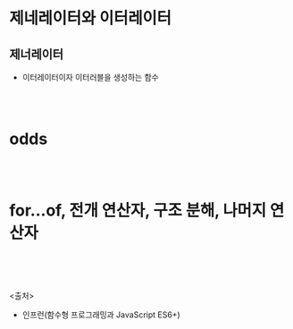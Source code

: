 # 제네레이터와 이터레이터
## 제너레이터
- 이터레이터이자 이터러블을 생성하는 함수

```js

```

<br>

# odds
```js

```

<br>

# for...of, 전개 연산자, 구조 분해, 나머지 연산자
```js

```

<br><br><br>
<출처>
- 인프런(함수형 프로그래밍과 JavaScript ES6+)
